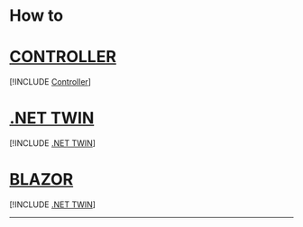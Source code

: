 # How to

# [CONTROLLER](#tab/controller)

[!INCLUDE [Controller](../ctrl/README.md)]

# [.NET TWIN](#tab/twin)

[!INCLUDE [.NET TWIN](../src/projname/README.md)]

# [BLAZOR](#tab/blazor)

[!INCLUDE [.NET TWIN](../src/projname.blazor/README.md)]

---
